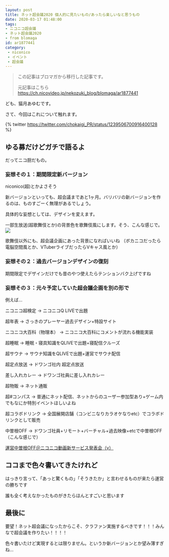 ```yaml
---
layout: post
title: ネット超会議2020 個人的に見たいもの/あったら楽しいなと思うもの
date: 2020-03-17 01:48:00
tags: 
- ニコニコ超会議
- ネット超会議2020
- from blomaga
id: ar1877441
category:
 - niconico
 - イベント
 - 超会議
---
```

> この記事はブロマガから移行した記事です。
>
> 元記事はこちら
> https://ch.nicovideo.jp/nekozuki_blog/blomaga/ar1877441

ども、猫月あゆむです。

さて、今回はこれについて触れます。

<!-- more -->

{% twitter https://twitter.com/chokaigi_PR/status/1239506700916400128 %}

## ゆる募だけどガチで語るよ
だってニコ厨だもの。

### 妄想その１：期間限定新バージョン
niconico(超)とかよさそう

新バージョンといっても、超会議まであと1ヶ月。バリバリの新バージョンを作るのは、ものすごーく無理があるでしょう。

具体的な妄想としては、デザインを変えます。

一部生放送(超歌舞伎とか)の背景色を歌舞伎風にします。そう、こんな感じで。
![](https://media.discordapp.net/attachments/542501461439938596/689142219038261268/unknown.png)

歌舞伎以外にも、超会議企画にあった背景になればいいね
（ボカニコだったら電脳空間風とか、VTuberライブだったらVキャス風とか）

### 妄想その２：過去バージョンデザインの復刻
期間限定でデザインだけでも昔のやつ使えたらテンションバク上げですね

### 妄想その３：元々予定していた超会議企画を別の形で
例えば...

ニコニコ超検定 → ニコニコQ LIVEで出題

超年表 → さっきのプレーヤー過去デザイン+特設サイト

ニコニコ大百科（物理本） → ニコニコ大百科にコメントが流れる機能実装

超睡眠 → 睡眠・寝具知識をQLIVEで出題+寝配信クルーズ

超サウナ → サウナ知識をQLIVEで出題+運営でサウナ配信

超定点放送 → ドワンゴ社内 超定点放送

差し入れカレー → ドワンゴ社員に差し入れカレー

超物販 → ネット通販

超#コンパス → 普通にネット配信、ネットからのユーザー参加型あり+ゲーム内でもなにか特別イベントほしいよね

超コラボドリンク → 全国展開店舗（コンビニなりカラオケなりetc）でコラボドリンクとして販売

中曽根OFF → ドワンゴ社員+リモート+バーチャル+過去映像+etcで中曽根OFF（こんな感じで）
<script type="application/javascript" src="https://embed.nicovideo.jp/watch/sm17170249/script?w=720&h=480"></script><noscript><a href="https://www.nicovideo.jp/watch/sm17170249">運営中曽根OFF＠ニコニコ動画新サービス発表会（γ）</a></noscript>

## ココまで色々書いてきたけれど
はっきり言って、「あっと驚くもの」「そうきたか」と言わせるものが来たら運営の勝ちです

誰も全く考えなかったものがきたらほんとすごいと思います

## 最後に
要望！ネット超会議になったからこそ、クラファン実施するべきです！！！みんなで超会議を作りたい！！！！

色々書いたけど実現するとは限りません。というか新バージョンとか望み薄すぎね...